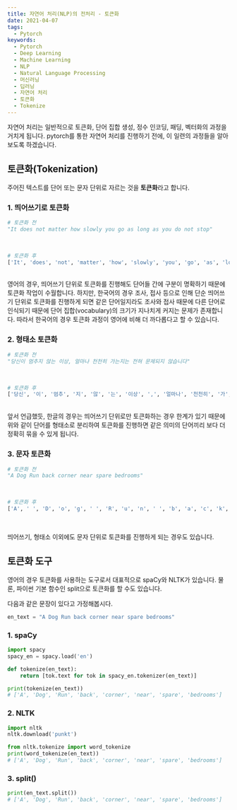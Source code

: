 ```yaml
---
title: 자연어 처리(NLP)의 전처리 - 토큰화
date: 2021-04-07
tags:
  - Pytorch
keywords:
  - Pytorch
  - Deep Learning
  - Machine Learning
  - NLP
  - Natural Language Processing
  - 머신러닝
  - 딥러닝
  - 자연어 처리
  - 토큰화
  - Tokenize
---
```


자연어 처리는 일반적으로 토큰화, 단어 집합 생성, 정수 인코딩, 패딩, 벡터화의 과정을 거치게 됩니다. pytorch를 통한 자연어 처리를 진행하기 전에, 이 일련의 과정들을 알아보도록 하겠습니다.

## 토큰화(Tokenization)

주어진 텍스트를 단어 또는 문자 단위로 자르는 것을 **토큰화**라고 합니다.

### 1. 띄어쓰기로 토큰화

```python
# 토큰화 전
"It does not matter how slowly you go as long as you do not stop"
```
<br/>

```python
# 토큰화 후
['It', 'does', 'not', 'matter', 'how', 'slowly', 'you', 'go', 'as', 'long', 'as', 'you', 'do', 'not', 'stop']
```
<br/>
영어의 경우, 띄어쓰기 단위로 토큰화를 진행해도 단어들 간에 구분이 명확하기 때문에 토큰화 작업이 수월합니다. 하지만, 한국어의 경우 조사, 접사 등으로 인해 단순 띄어쓰기 단위로 토큰화를 진행하게 되면 같은 단어일지라도 조사와 접사 때문에 다른 단어로 인식되기 때문에 단어 집합(vocabulary)의 크기가 지나치게 커지는 문제가 존재합니다. 따라서 한국어의 경우 토큰화 과정이 영어에 비해 더 까다롭다고 할 수 있습니다.

### 2. 형태소 토큰화

```python
# 토큰화 전
"당신이 멈추지 않는 이상, 얼마나 천천히 가는지는 전혀 문제되지 않습니다"
```
<br/>

```python
# 토큰화 후
['당신', '이', '멈추', '지', '않', '는', '이상', ',', '얼마나', '천천히', '가', '는지', '는', '전혀', '문제', '되', '지', '않', '습니다']
```
<br/>
앞서 언급했듯, 한글의 경우는 띄어쓰기 단위로만 토큰화하는 경우 한계가 있기 때문에 위와 같이 단어를 형태소로 분리하여 토큰화를 진행하면 같은 의미의 단어끼리 보다 더 정확히 묶을 수 있게 됩니다.

### 3. 문자 토큰화

```python
# 토큰화 전
"A Dog Run back corner near spare bedrooms"
```
<br/>

```python
# 토큰화 후
['A', ' ', 'D', 'o', 'g', ' ', 'R', 'u', 'n', ' ', 'b', 'a', 'c', 'k', ' ', 'c', 'o', 'r', 'n', 'e', 'r', ' ', 'n', 'e', 'a', 'r', ' ', 's', 'p', 'a', 'r', 'e', ' ', 'b', 'e', 'd', 'r', 'o', 'o', 'm', 's']
```
<br/>

띄어쓰기, 형태소 이외에도 문자 단위로 토큰화를 진행하게 되는 경우도 있습니다.

## 토큰화 도구

영어의 경우 토큰화를 사용하는 도구로서 대표적으로 spaCy와 NLTK가 있습니다. 물론, 파이썬 기본 함수인 split으로 토큰화를 할 수도 있습니다.

다음과 같은 문장이 있다고 가정해봅시다.

```python
en_text = "A Dog Run back corner near spare bedrooms"
```

### 1. spaCy

```python
import spacy
spacy_en = spacy.load('en')

def tokenize(en_text):
    return [tok.text for tok in spacy_en.tokenizer(en_text)]

print(tokenize(en_text))
# ['A', 'Dog', 'Run', 'back', 'corner', 'near', 'spare', 'bedrooms']


```

### 2. NLTK

```python
import nltk
nltk.download('punkt')

from nltk.tokenize import word_tokenize
print(word_tokenize(en_text))
# ['A', 'Dog', 'Run', 'back', 'corner', 'near', 'spare', 'bedrooms']

```

### 3. split()

```python
print(en_text.split())
# ['A', 'Dog', 'Run', 'back', 'corner', 'near', 'spare', 'bedrooms']
```
